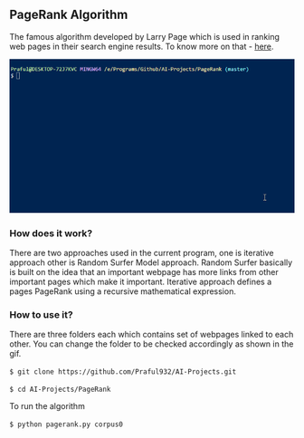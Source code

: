 ## PageRank Algorithm
The famous algorithm developed by Larry Page which is used in ranking web pages in their search engine results. To know 
more on that - [here](https://www.geeksforgeeks.org/page-rank-algorithm-implementation/).

![Demo](demo.gif)

### How does it work?
There are two approaches used in the current program, one is iterative approach other is Random Surfer Model approach.
Random Surfer basically is built on the idea that an important webpage has more links from other important pages which make
it important. Iterative approach defines a pages PageRank using a recursive mathematical expression.

### How to use it?

There are three folders each which contains set of webpages linked to each other. You can change the folder to be checked accordingly
as shown in the gif.

`$ git clone https://github.com/Praful932/AI-Projects.git`

`$ cd AI-Projects/PageRank`

To run the algorithm

`$ python pagerank.py corpus0`
